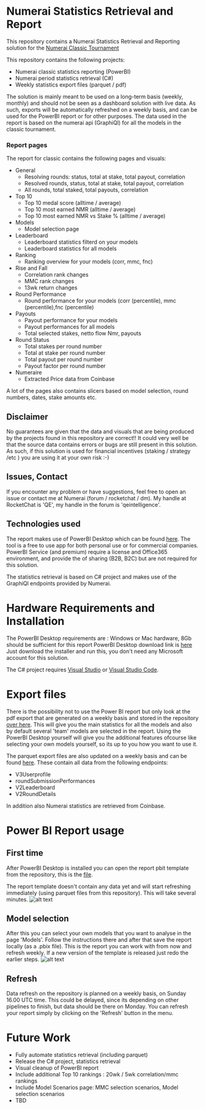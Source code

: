 
# Numerai Statistics Retrieval and Report
This repository contains a Numerai Statistics Retrieval and Reporting solution for the [Numerai Classic Tournament](https://numer.ai)

This repository contains the following projects:

- Numerai classic statistics reporting (PowerBI)
- Numerai period statistics retrieval (C#)
- Weekly statistics export files (parquet / pdf)

The solution is mainly meant to be used on a long-term basis (weekly, monthly) and should not be seen as a dashboard solution with live data. As such, exports will be automatically refreshed on a weekly basis, and can be used for the PowerBI report or for other purposes. The data used in the report is based on the numerai api (GraphiQl) for all the models in the classic tournament.

### Report pages
The report for classic contains the following pages and visuals:

- General
  - Resolving rounds: status, total at stake, total payout, correlation
  - Resolved rounds, status, total at stake, total payout, correlation
  - All rounds, total staked, total payouts, correlation
- Top 10
  - Top 10 medal score (alltime / average)
  - Top 10 most earned NMR (alltime / average)
  - Top 10 most earned NMR vs Stake % (alltime / average)
- Models
  - Model selection page
- Leaderboard
  - Leaderboard statistics filterd on your models
  - Leaderboard statistics for all models
- Ranking
  - Ranking overview for your models (corr, mmc, fnc)
- Rise and Fall
  - Correlation rank changes
  - MMC rank changes
  - 13wk return changes
- Round Performance
  - Round performance for your models (corr (percentile), mmc (percentile),fnc (percentile)
- Payouts
  - Payout performance for your models
  - Payout performances for all models
  - Total selected stakes, netto flow Nmr, payouts
- Round Status
  - Total stakes per round number
  - Total at stake per round number
  - Total payout per round number
  - Payout factor per round number
- Numeraire
  - Extracted Price data from Coinbase

A lot of the pages also contains slicers based on model selection, round numbers, dates, stake amounts etc.

## Disclaimer
No guarantees are given that the data and visuals that are being produced by the projects found in this repository are correct!! It could very well be that the source data contains errors or bugs are still present in this solution. As such, if this solution is used for financial incentives (staking / strategy /etc ) you are using it at your own risk :-)

## Issues, Contact
If you encounter any problem or have suggestions, feel free to open an issue or contact me at Numerai (forum / rocketchat / dm). My handle at RocketChat is 'QE', my handle in the forum is 'qeintelligence'.

## Technologies used
The report makes use of PowerBI Desktop which can be found [here](https://powerbi.microsoft.com/en-us/downloads/). The tool is a free to use app for both personal use or for commercial companies. PowerBI Service (and premium) require a license and Office365 environment, and provide the of sharing (B2B, B2C) but are not required for this solution.

The statistics retrieval is based on C# project and makes use of the GraphiQl endpoints provided by Numerai.

# Hardware Requirements and Installation
The PowerBI Desktop requirements are : Windows or Mac hardware, 8Gb should be sufficient for this report
PowerBI Desktop download link is [here](https://aka.ms/pbiSingleInstaller)
Just download the installer and run this, you don't need any Microsoft account for this solution.

The C# project requires [Visual Studio](https://visualstudio.microsoft.com/downloads/) or [Visual Studio Code](https://code.visualstudio.com/download).


# Export files
There is the possibility not to use the Power BI report but only look at the pdf export that are generated on a weekly basis and stored in the repository [over here](https://github.com/jos1977/numerai_statistics/blob/main/classic/export/NumeraiClassicStatistics.pdf). This will give you the main statistics for all the models and also by default several 'team' models are selected in the report. Using the PowerBI Desktop yourself will give you the additional features ofcourse like selecting your own models yourself, so its up to you how you want to use it.

The parquet export files are also updated on a weekly basis and can be found [here](https://github.com/jos1977/numerai_statistics/tree/main/classic/parquet). These contain all data from the following endpoints:
 - V3Userprofile
 - roundSubmissionPerformances
 - V2Leaderboard
 - V2RoundDetails

In addition also Numerai statistics are retrieved from Coinbase.
# Power BI Report usage
## First time
After PowerBI Desktop is installed you can open the report pbit template from the repository, this is the [file](https://github.com/jos1977/numerai_statistics/blob/main/classic/pbi/NumeraiClassicStatistics.pbit).

The report template doesn't contain any data yet and will start refreshing immediately (using parquet files from this repository). This will take several minutes.
![alt text](../numerai_statistics/documentation/pbi_template.png "Initial Refresh")


## Model selection
After this you can select your own models that you want to analyse in the page 'Models'. Follow the instructions there and after that save the report locally (as a .pbix file). This is the report you can work with from now and refresh weekly. If a new version of the template is released just redo the earlier steps.
![alt text](../numerai_statistics/documentation/pbi_modelselect.png "Model Select")

## Refresh
Data refresh on the repository is planned on a weekly basis, on Sunday 16.00 UTC time. This could be delayed, since its depending on other pipelines to finish, but data should be there on Monday. You can refresh your report simply by clicking on the 'Refresh' button in the menu.


# Future Work
- Fully automate statistics retrieval (including parquet)
- Release the C# project, statistics retrieval
- Visual cleanup of PowerBI report
- Include additional Top 10 rankings : 20wk / 5wk correlation/mmc rankings
- Include Model Scenarios page: MMC selection scenarios, Model selection scenarios
- TBD
